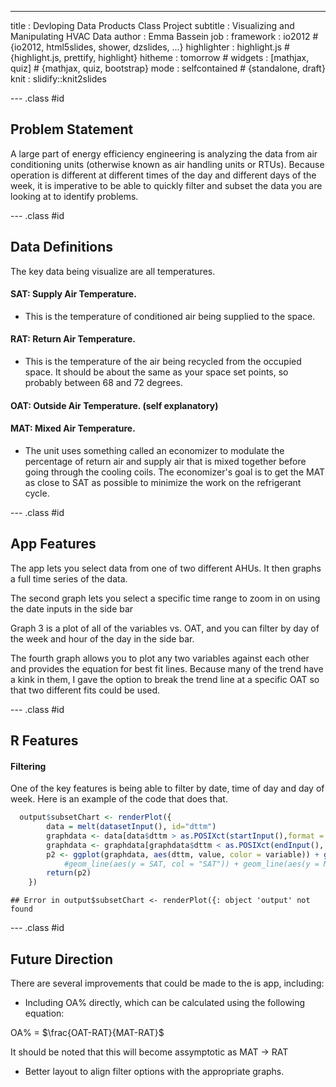 ---
title       : Devloping Data Products Class Project
subtitle    : Visualizing and Manipulating HVAC Data
author      : Emma Bassein
job         : 
framework   : io2012        # {io2012, html5slides, shower, dzslides, ...}
highlighter : highlight.js  # {highlight.js, prettify, highlight}
hitheme     : tomorrow      # 
widgets     : [mathjax, quiz]            # {mathjax, quiz, bootstrap}
mode        : selfcontained # {standalone, draft}
knit        : slidify::knit2slides

--- .class #id 

## Problem Statement

A large part of energy efficiency engineering is analyzing the data from air conditioning units (otherwise known as air handling units or RTUs). Because operation is different at different times of the day and different days of the week, it is imperative to be able to quickly filter and subset the data you are looking at to identify problems.


--- .class #id

## Data Definitions
The key data being visualize are all temperatures.

#### SAT: Supply Air Temperature.
- This is the temperature of conditioned air being supplied to the space.

#### RAT: Return Air Temperature.
- This is the temperature of the air being recycled from the occupied space. It should be about the same as your space set points, so probably between 68 and 72 degrees.

#### OAT: Outside Air Temperature. (self explanatory)

#### MAT: Mixed Air Temperature.
- The unit uses something called an economizer to modulate the percentage of return air and supply air that is mixed together before going through the cooling coils. The economizer's goal is to get the MAT as close to SAT as possible to minimize the work on the refrigerant cycle.



--- .class #id

## App Features

The app lets you select data from one of two different AHUs. It then graphs a full time series of the data. 

The second graph lets you select a specific time range to zoom in on using the date inputs in the side bar

Graph 3 is a plot of all of the variables vs. OAT, and you can filter by day of the week and hour of the day in the side bar.

The fourth graph allows you to plot any two variables against each other and provides the equation for best fit lines. Because many of the trend have a kink in them, I gave the option to break the trend line at a specific OAT so that two different fits could be used.

--- .class #id

## R Features

#### Filtering
One of the key features is being able to filter by date, time of day and day of week. Here is an example of the code that does that.


```r
  output$subsetChart <- renderPlot({
		data = melt(datasetInput(), id="dttm")
		graphdata <- data[data$dttm > as.POSIXct(startInput(),format = "%Y-%m-%d"),]
		graphdata <- graphdata[graphdata$dttm < as.POSIXct(endInput(), format = "%Y-%m-%d"),]
		p2 <- ggplot(graphdata, aes(dttm, value, color = variable)) + geom_line()
			#geom_line(aes(y = SAT, col = "SAT")) + geom_line(aes(y = MAT, col = MAT)),
		return(p2)
	})
```

```
## Error in output$subsetChart <- renderPlot({: object 'output' not found
```

--- .class #id

## Future Direction

There are several improvements that could be made to the is app, including:

- Including OA% directly, which can be calculated using the following equation:

OA% = $\frac{OAT-RAT}{MAT-RAT}$

It should be noted that this will become assymptotic as MAT -> RAT

- Better layout to align filter options with the appropriate graphs.


